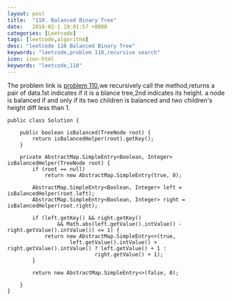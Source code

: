```yaml
---
layout: post
title:  "110. Balanced Binary Tree"
date:   2018-02-1 19:01:57 +0800
categories: [Leetcode] 
tags: [leetcode,algorithm]
desc: "leetcode 110 Balanced Binary Tree"
keywords: "leetcode,problem 110,recursive search"
icon: icon-html
keywords: "leetcode,110"
---
```

The problem link is [problem 110][problem_110],we recursively call the method,returns a pair of data.1st indicates if it is a blance tree,2nd indicates its height.
a node is balanced if and only if its two children is balanced and two children's height diff less than 1.
```
public class Solution {

    public boolean isBalanced(TreeNode root) {
        return isBalancedHelper(root).getKey();
    }

    private AbstractMap.SimpleEntry<Boolean, Integer> isBalancedHelper(TreeNode root) {
        if (root == null)
            return new AbstractMap.SimpleEntry(true, 0);

        AbstractMap.SimpleEntry<Boolean, Integer> left = isBalancedHelper(root.left);
        AbstractMap.SimpleEntry<Boolean, Integer> right = isBalancedHelper(root.right);

        if (left.getKey() && right.getKey()
                && Math.abs(left.getValue().intValue() - right.getValue().intValue()) <= 1) {
            return new AbstractMap.SimpleEntry<>(true,
                    left.getValue().intValue() > right.getValue().intValue() ? left.getValue() + 1 :
                            right.getValue() + 1);
        }

        return new AbstractMap.SimpleEntry<>(false, 0);

    }
}
```
[problem_110]:https://leetcode.com/problems/balanced-binary-tree/description/
